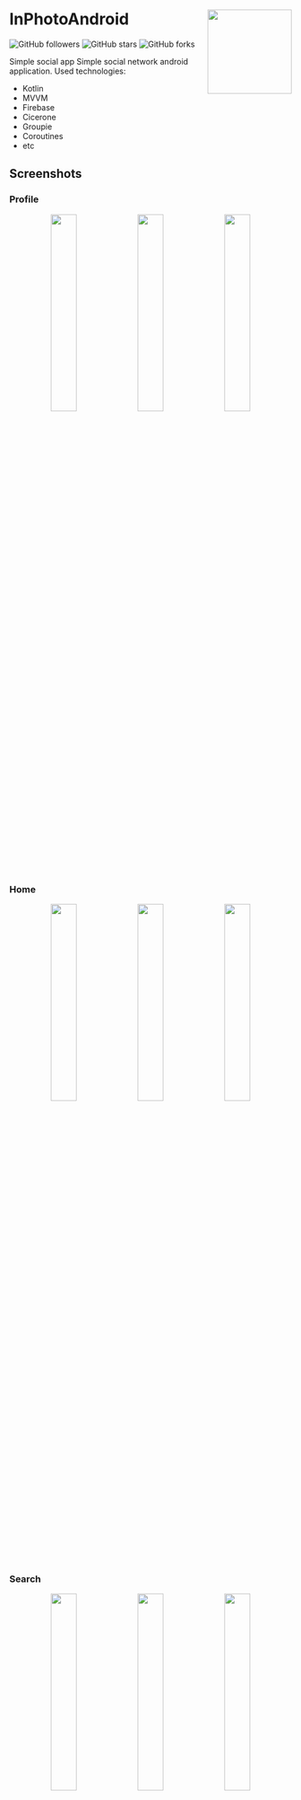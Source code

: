 # InPhotoAndroid <img src="https://github.com/lincollincol/InPhotoAndroid/blob/master/screenshot/inphoto_icon.png" width="150" height="150" align="right">   

![GitHub followers](https://img.shields.io/github/followers/lincollincol?style=social)
![GitHub stars](https://img.shields.io/github/stars/lincollincol/InPhotoAndroid?style=social)
![GitHub forks](https://img.shields.io/github/forks/lincollincol/InPhotoAndroid?style=social)

Simple social app
Simple social network android application. 
Used technologies:
* Kotlin
* MVVM
* Firebase
* Cicerone
* Groupie
* Coroutines  
* etc

## Screenshots  
### Profile  

<div align="center">
    <img src="https://github.com/lincollincol/InPhotoAndroid/blob/master/screenshot/profile_scr_1_framed.png" style="width:30%">
    <img src="https://github.com/lincollincol/InPhotoAndroid/blob/master/screenshot/profile_scr_2_framed.png" style="width:30%">
    <img src="https://github.com/lincollincol/InPhotoAndroid/blob/master/screenshot/profile_scr_4_framed.png" style="width:30%">
</div>

### Home

<div align="center">
    <img src="https://github.com/lincollincol/InPhotoAndroid/blob/master/screenshot/home_scr_1_framed.png" style="width:30%">
    <img src="https://github.com/lincollincol/InPhotoAndroid/blob/master/screenshot/profile_scr_3_framed.png" style="width:30%">
    <img src="https://github.com/lincollincol/InPhotoAndroid/blob/master/screenshot/home_scr_2_framed.png" style="width:30%">    
</div>

### Search

<div align="center">
    <img src="https://github.com/lincollincol/InPhotoAndroid/blob/master/screenshot/search_scr_1_framed.png" style="width:30%">
    <img src="https://github.com/lincollincol/InPhotoAndroid/blob/master/screenshot/search_scr_2_framed.png" style="width:30%">
    <img src="https://github.com/lincollincol/InPhotoAndroid/blob/master/screenshot/search_scr_3_framed.png" style="width:30%">
</div>

### Chat

<div align="center">
    <img src="https://github.com/lincollincol/InPhotoAndroid/blob/master/screenshot/chat_scr_1_framed.png" style="width:30%">
    <img src="https://github.com/lincollincol/InPhotoAndroid/blob/master/screenshot/chat_scr_2_framed.png" style="width:30%">
    <img src="https://github.com/lincollincol/InPhotoAndroid/blob/master/screenshot/chat_scr_3_framed.png" style="width:30%">
    <img src="https://github.com/lincollincol/InPhotoAndroid/blob/master/screenshot/chat_scr_4_framed.png" style="width:30%">
    <img src="https://github.com/lincollincol/InPhotoAndroid/blob/master/screenshot/chat_scr_5_framed.png" style="width:30%">
    <img src="https://github.com/lincollincol/InPhotoAndroid/blob/master/screenshot/chat_scr_6_framed.png" style="width:30%">
</div>

### Image editor

<div align="center">
    <img src="https://github.com/lincollincol/InPhotoAndroid/blob/master/screenshot/editor_scr_1_framed.png" style="width:30%">
    <img src="https://github.com/lincollincol/InPhotoAndroid/blob/master/screenshot/editor_scr_2_framed.png" style="width:30%">
    <img src="https://github.com/lincollincol/InPhotoAndroid/blob/master/screenshot/editor_scr_3_framed.png" style="width:30%">
    <img src="https://github.com/lincollincol/InPhotoAndroid/blob/master/screenshot/editor_scr_4_framed.png" style="width:30%">
    <img src="https://github.com/lincollincol/InPhotoAndroid/blob/master/screenshot/editor_scr_5_framed.png" style="width:30%">
</div>

### New post / story

<div align="center">
    <img src="https://github.com/lincollincol/InPhotoAndroid/blob/master/screenshot/editor_scr_6_framed.png" style="width:30%">
    <img src="https://github.com/lincollincol/InPhotoAndroid/blob/master/screenshot/editor_scr_7_framed.png" style="width:30%">
    <img src="https://github.com/lincollincol/InPhotoAndroid/blob/master/screenshot/editor_scr_8_framed.png" style="width:30%">
</div>

### Settings

<div align="center">
    <img src="https://github.com/lincollincol/InPhotoAndroid/blob/master/screenshot/settings_scr_1_framed.png" style="width:30%">
    <img src="https://github.com/lincollincol/InPhotoAndroid/blob/master/screenshot/settings_scr_2_framed.png" style="width:30%">
    <img src="https://github.com/lincollincol/InPhotoAndroid/blob/master/screenshot/settings_scr_3_framed.png" style="width:30%">
    <img src="https://github.com/lincollincol/InPhotoAndroid/blob/master/screenshot/settings_scr_4_framed.png" style="width:30%">
    <img src="https://github.com/lincollincol/InPhotoAndroid/blob/master/screenshot/settings_scr_5_framed.png" style="width:30%">
    <img src="https://github.com/lincollincol/InPhotoAndroid/blob/master/screenshot/settings_scr_6_framed.png" style="width:30%">
</div>

## License
```
MIT License

Copyright (c) 2022 Andrew Linc

Permission is hereby granted, free of charge, to any person obtaining a copy
of this software and associated documentation files (the "Software"), to deal
in the Software without restriction, including without limitation the rights
to use, copy, modify, merge, publish, distribute, sublicense, and/or sell
copies of the Software, and to permit persons to whom the Software is
furnished to do so, subject to the following conditions:

The above copyright notice and this permission notice shall be included in all
copies or substantial portions of the Software.

THE SOFTWARE IS PROVIDED "AS IS", WITHOUT WARRANTY OF ANY KIND, EXPRESS OR
IMPLIED, INCLUDING BUT NOT LIMITED TO THE WARRANTIES OF MERCHANTABILITY,
FITNESS FOR A PARTICULAR PURPOSE AND NONINFRINGEMENT. IN NO EVENT SHALL THE
AUTHORS OR COPYRIGHT HOLDERS BE LIABLE FOR ANY CLAIM, DAMAGES OR OTHER
LIABILITY, WHETHER IN AN ACTION OF CONTRACT, TORT OR OTHERWISE, ARISING FROM,
OUT OF OR IN CONNECTION WITH THE SOFTWARE OR THE USE OR OTHER DEALINGS IN THE
SOFTWARE.
```

